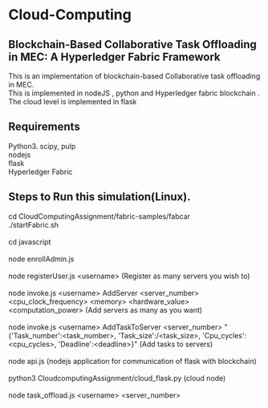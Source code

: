 # Cloud-Computing
## Blockchain-Based Collaborative Task Offloading in MEC: A Hyperledger Fabric Framework


This is an implementation  of blockchain-based Collaborative task offloading in MEC.\
This is implemented in nodeJS , python and Hyperledger fabric blockchain .\
The cloud level is implemented in flask

## Requirements
Python3. scipy, pulp\
nodejs\
flask\
Hyperledger Fabric
## Steps to Run this simulation(Linux).

cd CloudComputingAssignment/fabric-samples/fabcar\
./startFabric.sh\
\
cd javascript\
\
node enrollAdmin.js\
\
node registerUser.js \<username> (Register as many servers you wish to)\
\
node invoke.js \<username> AddServer
\<server_number> \<cpu_clock_frequency> \<memory> \<hardware_value> \<computation_power>  (Add servers as many as you want)\
\
node invoke.js \<username> AddTaskToServer \<server_number>   "{'Task_number':\<task_number>, 'Task_size':/<task_size>, 'Cpu_cycles':\<cpu_cycles>,  'Deadline':\<deadline>}" (Add tasks to servers)\
\
node api.js (nodejs application for communication of flask with blockchain)\
\
python3 CloudcomputingAssignment/cloud_flask.py (cloud node)\
\
node task_offload.js \<username>  \<server_number>












